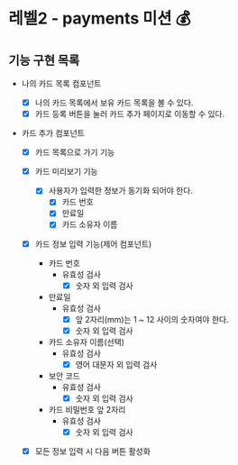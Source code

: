 # 레벨2 - payments 미션 💰

## 기능 구현 목록

- 나의 카드 목록 컴포넌트

  - [x] 나의 카드 목록에서 보유 카드 목록을 볼 수 있다.
  - [x] 카드 등록 버튼을 눌러 카드 추가 페이지로 이동할 수 있다.

- 카드 추가 컴포넌트

  - [x] 카드 목록으로 가기 기능

  - [x] 카드 미리보기 기능

    - [x] 사용자가 입력한 정보가 동기화 되어야 한다.
      - [x] 카드 번호
      - [x] 만료일
      - [x] 카드 소유자 이름

  - [x] 카드 정보 입력 기능(제어 컴포넌트)

    - 카드 번호
      - 유효성 검사
        - [x] 숫자 외 입력 검사
    - 만료일
      - 유효성 검사
        - [x] 앞 2자리(mm)는 1 ~ 12 사이의 숫자여야 한다.
        - [x] 숫자 외 입력 검사
    - 카드 소유자 이름(선택)
      - 유효성 검사
        - [x] 영어 대문자 외 입력 검사
    - 보안 코드
      - 유효성 검사
        - [x] 숫자 외 입력 검사
    - 카드 비밀번호 앞 2자리
      - 유효성 검사
        - [x] 숫자 외 입력 검사

  - [x] 모든 정보 입력 시 다음 버튼 활성화
